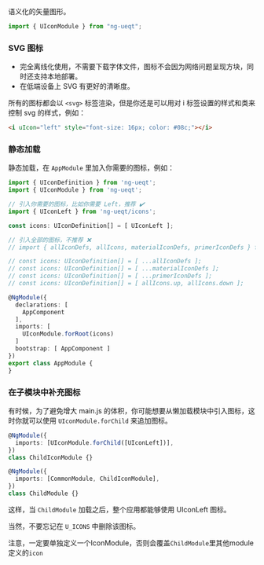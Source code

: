 语义化的矢量图形。

```ts
import { UIconModule } from "ng-ueqt";
```

### SVG 图标

- 完全离线化使用，不需要下载字体文件，图标不会因为网络问题呈现方块，同时还支持本地部署。
- 在低端设备上 SVG 有更好的清晰度。

所有的图标都会以 `<svg>` 标签渲染，但是你还是可以用对 i 标签设置的样式和类来控制 svg 的样式，例如：

```html
<i uIcon="left" style="font-size: 16px; color: #08c;"></i>
```

### 静态加载

静态加载，在 `AppModule` 里加入你需要的图标，例如：

```ts
import { UIconDefinition } from 'ng-ueqt';
import { UIconModule } from 'ng-ueqt';

// 引入你需要的图标，比如你需要 Left，推荐 ✔️
import { UIconLeft } from 'ng-ueqt/icons';

const icons: UIconDefinition[] = [ UIconLeft ];

// 引入全部的图标，不推荐 ❌
// import { allIconDefs, allIcons, materialIconDefs, primerIconDefs } from 'ng-ueqt';

// const icons: UIconDefinition[] = [ ...allIconDefs ];
// const icons: UIconDefinition[] = [ ...materialIconDefs ];
// const icons: UIconDefinition[] = [ ...primerIconDefs ];
// const icons: UIconDefinition[] = [ allIcons.up, allIcons.down ];

@NgModule({
  declarations: [
    AppComponent
  ],
  imports: [
    UIconModule.forRoot(icons)
  ]
  bootstrap: [ AppComponent ]
})
export class AppModule {
}
```

### 在子模块中补充图标

有时候，为了避免增大 main.js 的体积，你可能想要从懒加载模块中引入图标，这时你就可以使用 `UIconModule.forChild` 来追加图标。

```ts
@NgModule({
  imports: [UIconModule.forChild([UIconLeft])],
})
class ChildIconModule {}

@NgModule({
  imports: [CommonModule, ChildIconModule],
})
class ChildModule {}
```

这样，当 `ChildModule` 加载之后，整个应用都能够使用 UIconLeft 图标。

当然，不要忘记在 `U_ICONS` 中删除该图标。

注意，一定要单独定义一个IconModule，否则会覆盖`ChildModule`里其他module定义的`icon`
